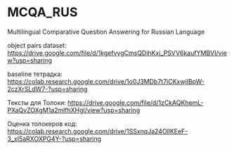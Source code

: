# MCQA_RUS
Multilingual Comparative Question Answering for Russian Language

object pairs dataset: https://drive.google.com/file/d/1kgefvygCmsQDihKxj_PSVV6kaufYMBVI/view?usp=sharing

baseline тетрадка: https://colab.research.google.com/drive/1o0J3MDb7t7iCKxwjIBpW-2czXrSLdW7-?usp=sharing

Тексты для Толоки: https://drive.google.com/file/d/1zCkAQKhemL-PXaQvZOXgM1a2mlfhXHgl/view?usp=sharing

Оценка толокеров код: https://colab.research.google.com/drive/1SSxnqJa24OllKEeF-3_xI5aRXOXPG4Y-?usp=sharing
